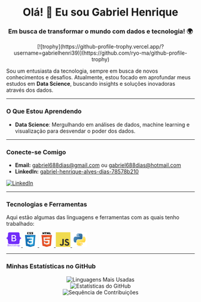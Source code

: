 <h1 align="center">Olá! 👋 Eu sou Gabriel Henrique</h1>
<h3 align="center">Em busca de transformar o mundo com dados e tecnologia! 🌍</h3>

<div align="center">
  [![trophy](https://github-profile-trophy.vercel.app/?username=gabrielhenri39)](https://github.com/ryo-ma/github-profile-trophy)
</div>

Sou um entusiasta da tecnologia, sempre em busca de novos conhecimentos e desafios. Atualmente, estou focado em aprofundar meus estudos em **Data Science**, buscando insights e soluções inovadoras através dos dados.

---

### O Que Estou Aprendendo

* **Data Science**: Mergulhando em análises de dados, machine learning e visualização para desvendar o poder dos dados.

---

### Conecte-se Comigo

* **Email:** gabriel688dias@gmail.com ou gabriel688dias@hotmail.com
* **LinkedIn:** [gabriel-henrique-alves-dias-78578b210](https://linkedin.com/in/gabriel-henrique-alves-dias-78578b210)

<div align="left">
  <a href="https://linkedin.com/in/gabriel-henrique-alves-dias-78578b210" target="blank">
    <img src="https://raw.githubusercontent.com/rahuldkjain/github-profile-readme-generator/master/src/images/icons/Social/linked-in-alt.svg" alt="LinkedIn" width="30" height="40" />
  </a>
</div>

---

### Tecnologias e Ferramentas

Aqui estão algumas das linguagens e ferramentas com as quais tenho trabalhado:

<div align="left">
  <a href="https://getbootstrap.com" target="_blank" rel="noreferrer">
    <img src="https://raw.githubusercontent.com/devicons/devicon/master/icons/bootstrap/bootstrap-plain-wordmark.svg" alt="Bootstrap" width="40" height="40"/>
  </a>
  <a href="https://www.w3schools.com/css/" target="_blank" rel="noreferrer">
    <img src="https://raw.githubusercontent.com/devicons/devicon/master/icons/css3/css3-original-wordmark.svg" alt="CSS3" width="40" height="40"/>
  </a>
  <a href="https://www.w3.org/html/" target="_blank" rel="noreferrer">
    <img src="https://raw.githubusercontent.com/devicons/devicon/master/icons/html5/html5-original-wordmark.svg" alt="HTML5" width="40" height="40"/>
  </a>
  <a href="https://developer.mozilla.org/en-US/docs/Web/JavaScript" target="_blank" rel="noreferrer">
    <img src="https://raw.githubusercontent.com/devicons/devicon/master/icons/javascript/javascript-original.svg" alt="JavaScript" width="40" height="40"/>
  </a>
  <a href="https://www.python.org" target="_blank" rel="noreferrer">
    <img src="https://raw.githubusercontent.com/devicons/devicon/master/icons/python/python-original.svg" alt="Python" width="40" height="40"/>
  </a>
</div>

---

### Minhas Estatísticas no GitHub

<div align="center">
  <img src="https://github-readme-stats.vercel.app/api/top-langs?username=gabrielhenri39&show_icons=true&locale=pt-br&layout=compact" alt="Linguagens Mais Usadas" />
</div>

<div align="center">
  <img src="https://github-readme-stats.vercel.app/api?username=gabrielhenri39&show_icons=true&locale=pt-br" alt="Estatísticas do GitHub" />
</div>

<div align="center">
  <img src="https://github-readme-streak-stats.herokuapp.com/?user=gabrielhenri39&" alt="Sequência de Contribuições" />
</div>
